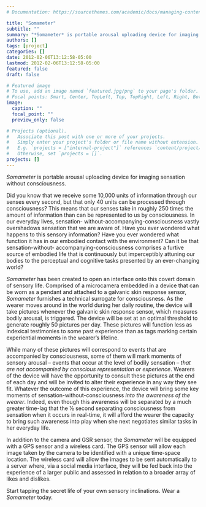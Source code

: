 ```yaml
---
# Documentation: https://sourcethemes.com/academic/docs/managing-content/

title: "Somameter"
subtitle: ""
summary: "*Somameter* is portable arousal uploading device for imaging sensation without consciousness."
authors: []
tags: [project]
categories: []
date: 2012-02-06T13:12:58-05:00
lastmod: 2012-02-06T13:12:58-05:00
featured: false
draft: false

# Featured image
# To use, add an image named `featured.jpg/png` to your page's folder.
# Focal points: Smart, Center, TopLeft, Top, TopRight, Left, Right, BottomLeft, Bottom, BottomRight.
image:
  caption: ""
  focal_point: ""
  preview_only: false

# Projects (optional).
#   Associate this post with one or more of your projects.
#   Simply enter your project's folder or file name without extension.
#   E.g. `projects = ["internal-project"]` references `content/project/deep-learning/index.md`.
#   Otherwise, set `projects = []`.
projects: []
---
```


*Somameter* is portable arousal uploading device for imaging sensation without consciousness.

Did you know that we receive some 10,000 units of information through our senses every second, but that only 40 units can be processed through consciousness? This means that our senses take in roughly 250 times the amount of information than can be represented to us by consciousness. In our everyday lives, sensation- without-accompanying-consciousness vastly overshadows sensation that we are aware of. Have you ever wondered what happens to this sensory information? Have you ever wondered what function it has in our embodied contact with the environment? Can it be that sensation-without- accompanying-consciousness comprises a furtive source of embodied life that is continuously but imperceptibly attuning our bodies to the perceptual and cognitive tasks presented by an ever-changing world?

*Somameter* has been created to open an interface onto this covert domain of sensory life. Comprised of a microcamera embedded in a device that can be worn as a pendant and attached to a galvanic skin response sensor, *Somameter* furnishes a technical surrogate for consciousness. As the wearer moves around in the world during her daily routine, the device will take pictures whenever the galvanic skin response sensor, which measures bodily arousal, is triggered. The device will be set at an optimal threshold to generate roughly 50 pictures per day. These pictures will function less as indexical testimonies to some past experience than as tags marking certain experiential moments in the wearer’s lifeline.

While many of these pictures will correspond to events that are accompanied by consciousness, some of them will mark moments of sensory arousal – events that occur at the level of bodily sensation – *that are not accompanied by conscious representation or experience*. Wearers of the device will have the opportunity to consult these pictures at the end of each day and will be invited to alter their experience in any way they see fit. Whatever the outcome of this experience, the device will bring some key moments of sensation-without-consciousness *into the awareness of the wearer*. Indeed, even though this awareness will be separated by a much greater time-lag that the 1⁄2 second separating consciousness from sensation when it occurs in real-time, it will afford the wearer the capacity to bring such awareness into play when she next negotiates similar tasks in her everyday life.

In addition to the camera and GSR sensor, the *Somameter* will be equipped with a GPS sensor and a wireless card. The GPS sensor will allow each image taken by the camera to be identified with a unique time-space location. The wireless card will allow the images to be sent automatically to a server where, via a social media interface, they will be fed back into the experience of a larger public and assessed in relation to a broader array of likes and dislikes.

Start tapping the secret life of your own sensory inclinations. Wear a *Somameter* today.